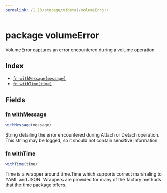 ```yaml
---
permalink: /1.20/storage/v1beta1/volumeError/
---
```


# package volumeError

VolumeError captures an error encountered during a volume operation.

## Index

* [`fn withMessage(message)`](#fn-withmessage)
* [`fn withTime(time)`](#fn-withtime)

## Fields

### fn withMessage

```ts
withMessage(message)
```

String detailing the error encountered during Attach or Detach operation. This string may be logged, so it should not contain sensitive information.

### fn withTime

```ts
withTime(time)
```

Time is a wrapper around time.Time which supports correct marshaling to YAML and JSON.  Wrappers are provided for many of the factory methods that the time package offers.